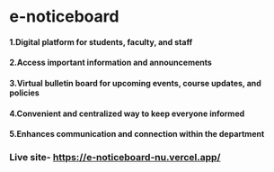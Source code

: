 # e-noticeboard

#### 1.Digital platform for students, faculty, and staff
#### 2.Access important information and announcements
#### 3.Virtual bulletin board for upcoming events, course updates, and policies
#### 4.Convenient and centralized way to keep everyone informed
#### 5.Enhances communication and connection within the department

### Live site- https://e-noticeboard-nu.vercel.app/
